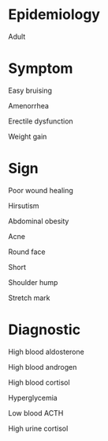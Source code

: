 # Epidemiology

Adult

# Symptom

Easy bruising

Amenorrhea

Erectile dysfunction

Weight gain

# Sign

Poor wound healing

Hirsutism

Abdominal obesity

Acne

Round face

Short

Shoulder hump

Stretch mark

# Diagnostic

High blood aldosterone

High blood androgen

High blood cortisol

Hyperglycemia

Low blood ACTH

High urine cortisol
